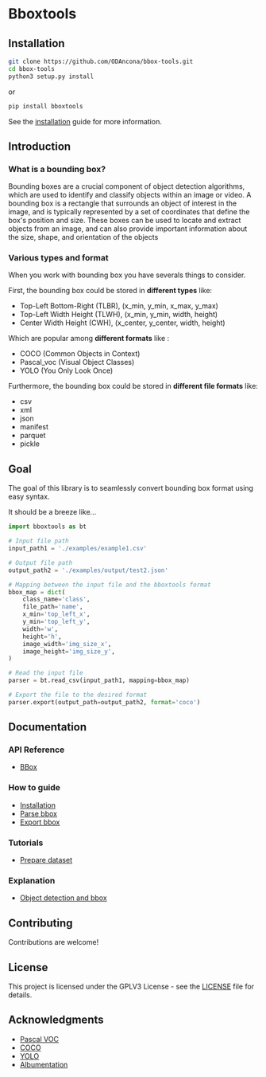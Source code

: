 # Bboxtools

## Installation

```bash
git clone https://github.com/ODAncona/bbox-tools.git
cd bbox-tools
python3 setup.py install
```
or

```bash
pip install bboxtools
```

See the [installation](https://github.com/ODAncona/bbox-tools/blob/main/documentation/how_to_guide/installation.md) guide for more information.

## Introduction

### What is a bounding box?

Bounding boxes are a crucial component of object detection algorithms, which are used to identify and classify objects within an image or video. A bounding box is a rectangle that surrounds an object of interest in the image, and is typically represented by a set of coordinates that define the box's position and size. These boxes can be used to locate and extract objects from an image, and can also provide important information about the size, shape, and orientation of the objects

### Various types and format

When you work with bounding box you have severals things to consider.

First, the bounding box could be stored in **different types** like:

- Top-Left Bottom-Right (TLBR), (x_min, y_min, x_max, y_max)
- Top-Left Width Height (TLWH), (x_min, y_min, width, height)
- Center Width Height (CWH), (x_center, y_center, width, height)

Which are popular among **different formats** like :

- COCO (Common Objects in Context)
- Pascal_voc (Visual Object Classes)
- YOLO (You Only Look Once)

Furthermore, the bounding box could be stored in **different file formats** like:

- csv
- xml
- json
- manifest
- parquet
- pickle

## Goal

The goal of this library is to seamlessly convert bounding box format using easy syntax.

It should be a breeze like...

```python
import bboxtools as bt

# Input file path
input_path1 = './examples/example1.csv'

# Output file path
output_path2 = './examples/output/test2.json'

# Mapping between the input file and the bboxtools format
bbox_map = dict(
    class_name='class',
    file_path='name',
    x_min='top_left_x',
    y_min='top_left_y',
    width='w',
    height='h',
    image_width='img_size_x',
    image_height='img_size_y',
)

# Read the input file
parser = bt.read_csv(input_path1, mapping=bbox_map)

# Export the file to the desired format
parser.export(output_path=output_path2, format='coco')

```

## Documentation

### API Reference

- [BBox](https://github.com/ODAncona/bbox-tools/blob/main/documentation/api_reference/bbox.md)

### How to guide

- [Installation](https://github.com/ODAncona/bbox-tools/blob/main/documentation/how_to_guide/installation.md)
- [Parse bbox](https://github.com/ODAncona/bbox-tools/blob/main/documentation/how_to_guide/parse_bbox.md)
- [Export bbox](https://github.com/ODAncona/bbox-tools/blob/main/documentation/how_to_guide/export_bbox.md)

### Tutorials

- [Prepare dataset](https://github.com/ODAncona/bbox-tools/blob/main/documentation/tutorials/prepare_dataset.md)

### Explanation

- [Object detection and bbox](https://github.com/ODAncona/bbox-tools/blob/main/documentation/explanation/object_detection_and_bbox.md)

## Contributing

Contributions are welcome!

## License

This project is licensed under the GPLV3 License - see the [LICENSE](https://github.com/ODAncona/bbox-tools/blob/main/LICENSE) file for details.

## Acknowledgments

- [Pascal VOC](http://host.robots.ox.ac.uk/pascal/VOC/)
- [COCO](http://cocodataset.org/#home)
- [YOLO](https://pjreddie.com/darknet/yolo/)
- [Albumentation](https://albumentations.ai/)
